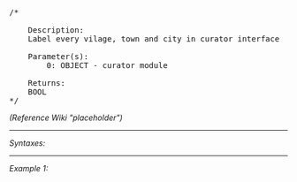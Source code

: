 <pre>/*

	Description:
	Label every vilage, town and city in curator interface

	Parameter(s):
		0: OBJECT - curator module

	Returns:
	BOOL
*/</pre>

*(Reference Wiki "placeholder")*


---
*Syntaxes:*

<!-- [] call `BIS_fnc_drawCuratorLocations` -->

---
*Example 1:*

<!-- 
```sqf
[] call BIS_fnc_drawCuratorLocations;
``` -->